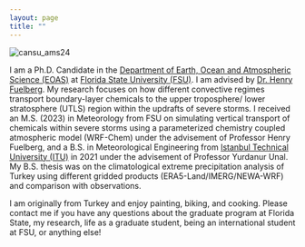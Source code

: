 ```yaml
---
layout: page
title: ""
---
```


![cansu_ams24](https://github.com/cansud98/cansud98.github.io/assets/81981060/43515341-c2aa-45c0-911e-56bf5461db34)

I am a Ph.D. Candidate in the [Department of Earth, Ocean and Atmospheric Science (EOAS)](https://www.eoas.fsu.edu/) at [Florida State University (FSU)](https://www.fsu.edu/). I am advised by [Dr. Henry Fuelberg](https://atmos.eoas.fsu.edu/fuelberg/autobiography/). My research focuses on how different convective regimes transport boundary-layer chemicals to the upper troposphere/ lower stratosphere (UTLS) region within the updrafts of severe storms. I received an M.S. (2023) in Meteorology from FSU on simulating vertical transport of chemicals within severe storms using a parameterized chemistry coupled atmospheric model (WRF-Chem) under the advisement of Professor Henry Fuelberg, and a B.S. in Meteorological Engineering from [Istanbul Technical University (ITU)](https://www.itu.edu.tr/en) in 2021 under the advisement of Professor Yurdanur Unal. My B.S. thesis was on the climatological extreme precipitation analysis of Turkey using different gridded products (ERA5-Land/IMERG/NEWA-WRF) and comparison with observations.

I am originally from Turkey and enjoy painting, biking, and cooking. Please contact me if you have any questions about the graduate program at Florida State, my research, life as a graduate student, being an international student at FSU, or anything else!
